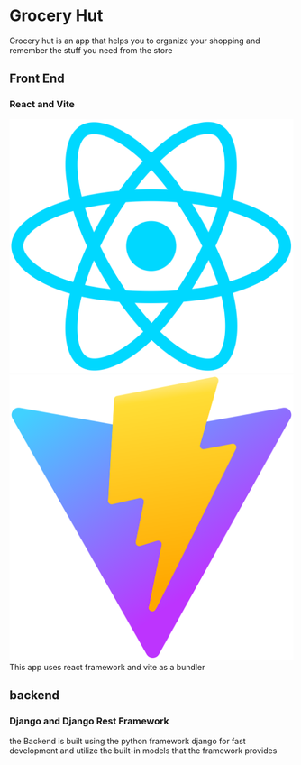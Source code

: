 # Grocery Hut

Grocery hut is an app that helps you to organize your shopping and remember the stuff you need from the store

## Front End

### React and Vite

<div>
    <img src="react.png" width='600'/>
    <img src="vitejs.svg" width='600'/>
</div>
This app uses react framework and vite as a bundler

## backend

### Django and Django Rest Framework

the Backend is built using the python framework django for fast development and utilize the built-in models that the framework provides
